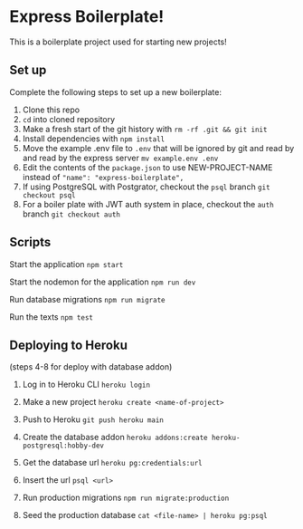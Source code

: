 # Express Boilerplate!

This is a boilerplate project used for starting new projects!

## Set up

Complete the following steps to set up a new boilerplate:

1. Clone this repo
2. `cd` into cloned repository
3. Make a fresh start of the git history with `rm -rf .git && git init`
4. Install dependencies with `npm install`
5. Move the example .env file to `.env` that will be ignored by git and read by and read by the express server `mv example.env .env`
6. Edit the contents of the `package.json` to use NEW-PROJECT-NAME instead of `"name": "express-boilerplate",`
7. If using PostgreSQL with Postgrator, checkout the `psql` branch `git checkout psql`
8. For a boiler plate with JWT auth system in place, checkout the `auth` branch `git checkout auth`

## Scripts

Start the application `npm start`

Start the nodemon for the application `npm run dev`

Run database migrations `npm run migrate`

Run the texts `npm test`

## Deploying to Heroku

(steps 4-8 for deploy with database addon)

1. Log in to Heroku CLI `heroku login`
2. Make a new project `heroku create <name-of-project>`
3. Push to Heroku `git push heroku main`

4. Create the database addon `heroku addons:create heroku-postgresql:hobby-dev`
5. Get the database url `heroku pg:credentials:url`
6. Insert the url `psql <url>`
7. Run production migrations `npm run migrate:production`
8. Seed the production database `cat <file-name> | heroku pg:psql`
